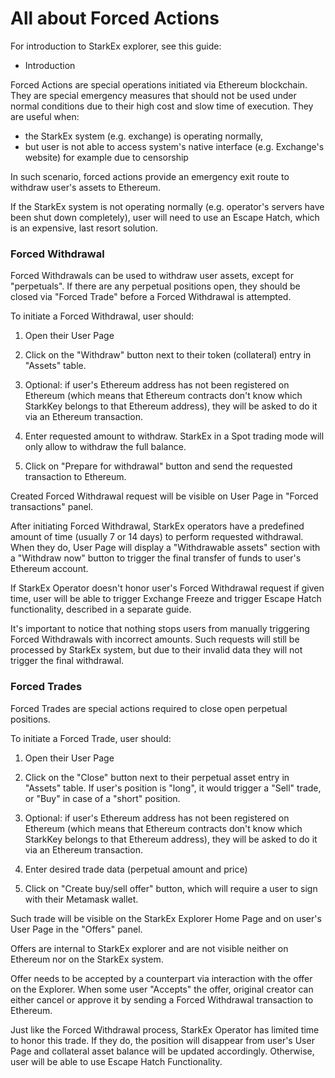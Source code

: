 # All about Forced Actions

For introduction to StarkEx explorer, see this guide:

* Introduction

Forced Actions are special operations initiated via Ethereum blockchain. They are special emergency measures that should not be used under normal conditions due to their high cost and slow time of execution. They are useful when:

* the StarkEx system (e.g. exchange) is operating normally,
* but user is not able to access system's native interface (e.g. Exchange's website) for example due to censorship

In such scenario, forced actions provide an emergency exit route to withdraw user's assets to Ethereum.

If the StarkEx system is not operating normally (e.g. operator's servers have been shut down completely), user will need to use an Escape Hatch, which is an expensive, last resort solution.

### Forced Withdrawal

Forced Withdrawals can be used to withdraw user assets, except for "perpetuals". If there are any perpetual positions open, they should be closed via "Forced Trade" before a Forced Withdrawal is attempted.

To initiate a Forced Withdrawal, user should:

1. Open their User Page

1. Click on the "Withdraw" button next to their token (collateral) entry in "Assets" table.

1. Optional: if user's Ethereum address has not been registered on Ethereum (which means that Ethereum contracts don't know which StarkKey belongs to that Ethereum address), they will be asked to do it via an Ethereum transaction.

1. Enter requested amount to withdraw. StarkEx in a Spot trading mode will only allow to withdraw the full balance.

1. Click on "Prepare for withdrawal" button and send the requested transaction to Ethereum.

Created Forced Withdrawal request will be visible on User Page in "Forced transactions" panel.

After initiating Forced Withdrawal, StarkEx operators have a predefined amount of time (usually 7 or 14 days) to perform requested withdrawal. When they do, User Page will display a "Withdrawable assets" section with a "Withdraw now" button to trigger the final transfer of funds to user's Ethereum account.

If StarkEx Operator doesn't honor user's Forced Withdrawal request if given time, user will be able to trigger Exchange Freeze and trigger Escape Hatch functionality, described in a separate guide.

It's important to notice that nothing stops users from manually triggering Forced Withdrawals with incorrect amounts. Such requests will still be processed by StarkEx system, but due to their invalid data they will not trigger the final withdrawal.

### Forced Trades

Forced Trades are special actions required to close open perpetual positions. 

To initiate a Forced Trade, user should:

1. Open their User Page

1. Click on the "Close" button next to their perpetual asset entry in "Assets" table. If user's position is "long", it would trigger a "Sell" trade, or "Buy" in case of a "short" position.

1. Optional: if user's Ethereum address has not been registered on Ethereum (which means that Ethereum contracts don't know which StarkKey belongs to that Ethereum address), they will be asked to do it via an Ethereum transaction.

1. Enter desired trade data (perpetual amount and price)

1. Click on "Create buy/sell offer" button, which will require a user to sign with their Metamask wallet.


Such trade will be visible on the StarkEx Explorer Home Page and on user's User Page in the "Offers" panel.

Offers are internal to StarkEx explorer and are not visible neither on Ethereum nor on the StarkEx system.

Offer needs to be accepted by a counterpart via interaction with the offer on the Explorer. When some user "Accepts" the offer, original creator can either cancel or approve it by sending a Forced Withdrawal transaction to Ethereum.

Just like the Forced Withdrawal process, StarkEx Operator has limited time to honor this trade. If they do, the position will disappear from user's User Page and collateral asset balance will be updated accordingly. Otherwise, user will be able to use Escape Hatch Functionality.